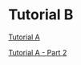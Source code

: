 # Tutorial B

[Tutorial A](../../tutorial-a/markdown/tutorial-a.md)

[Tutorial A - Part 2](../../tutorial-a/markdown/tutorial-a-part-2.md)